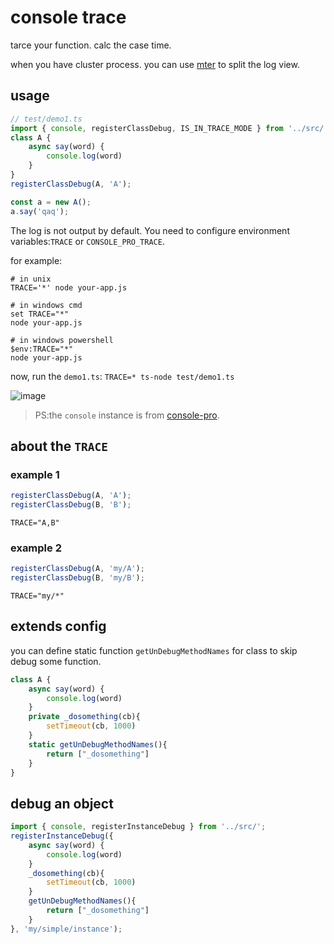 # console trace

tarce your function. calc the case time.

when you have cluster process. you can use [mter](https://www.npmjs.com/package/mter) to split the log view.

## usage

```ts
// test/demo1.ts
import { console, registerClassDebug, IS_IN_TRACE_MODE } from '../src/';
class A {
    async say(word) {
        console.log(word)
    }
}
registerClassDebug(A, 'A');

const a = new A();
a.say('qaq');
```

The log is not output by default. You need to configure environment variables:`TRACE` or `CONSOLE_PRO_TRACE`.

for example:
```shell
# in unix
TRACE='*' node your-app.js

# in windows cmd
set TRACE="*"
node your-app.js

# in windows powershell
$env:TRACE="*"
node your-app.js
```

now, run the `demo1.ts`:
`TRACE=* ts-node test/demo1.ts`

![image](https://user-images.githubusercontent.com/2151644/39671433-ec3e6f3a-514a-11e8-9b34-a6619e85469c.png)


> PS:the `console` instance is from [console-pro](https://www.npmjs.com/package/console-pro).

## about the `TRACE`

### example 1
```ts
registerClassDebug(A, 'A');
registerClassDebug(B, 'B');
```

```shell
TRACE="A,B"
```

### example 2
```ts
registerClassDebug(A, 'my/A');
registerClassDebug(B, 'my/B');
```

```shell
TRACE="my/*"
```

## extends config

you can define static function `getUnDebugMethodNames` for class to skip debug some function.
```ts
class A {
    async say(word) {
        console.log(word)
    }
    private _dosomething(cb){
        setTimeout(cb, 1000)
    }
    static getUnDebugMethodNames(){
        return ["_dosomething"]
    }
}
```

## debug an object

```ts
import { console, registerInstanceDebug } from '../src/';
registerInstanceDebug({
    async say(word) {
        console.log(word)
    }
    _dosomething(cb){
        setTimeout(cb, 1000)
    }
    getUnDebugMethodNames(){
        return ["_dosomething"]
    }
}, 'my/simple/instance');
```

